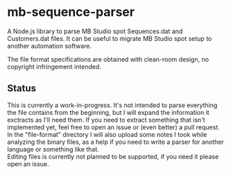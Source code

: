 # mb-sequence-parser
A Node.js library to parse MB Studio spot Sequences.dat and Customers.dat files. It can be useful to migrate MB Studio spot setup to another automation software.

The file format specifications are obtained with clean-room design, no copyright infringement intended.

## Status
This is currently a work-in-progress. It's not intended to parse everything the file contains from the beginning, but I will expand the information it exctracts as I'll need them. If you need to extract something that isn't implemented yet, feel free to open an issue or (even better) a pull request.  
In the "file-format" directory I will also upload some notes I took while analyzing the binary files, as a help if you need to write a parser for another language or something like that.  
Editing files is currently not planned to be supported, if you need it please open an issue.
